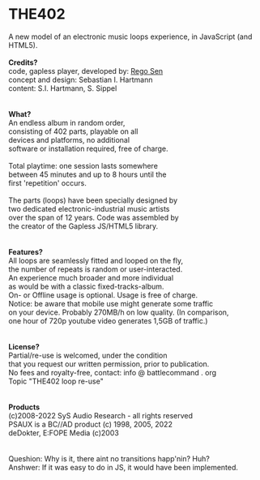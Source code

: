 # THE402<br>
A new model of an electronic music loops experience, in JavaScript (and HTML5).<br>
<br>
<b>Credits?</b><br>
code, gapless player, developed by: <a href="https://github.com/regosen">Rego Sen</a><br>
concept and design: Sebastian I. Hartmann<br>
content: S.I. Hartmann, S. Sippel<br>
<br>
<br>
<b>What?</b><br>
An endless album in random order,<br>
consisting of 402 parts, playable on all<br>
devices and platforms, no additional<br>
software or installation required, free of charge.<br>
<br>
Total playtime: one session lasts somewhere<br>
between 45 minutes and up to 8 hours until the<br>
first 'repetition' occurs.<br>
<br>
The parts (loops) have been specially designed by <br>
two dedicated electronic-industrial music artists <br>
over the span of 12 years. Code was assembled by <br>
the creator of the Gapless JS/HTML5 library. <br>
<br>
<br>
<b>Features?</b><br>
All loops are seamlessly fitted and looped on the fly,<br>
the number of repeats is random or user-interacted.<br>
An experience much broader and more individual<br>
as would be with a classic fixed-tracks-album.<br>
On- or Offline usage is optional. Usage is free of charge.<br>
Notice: be aware that mobile use might generate some traffic<br>
on your device. Probably 270MB/h on low quality. (In comparison,<br>
one hour of 720p youtube video generates 1,5GB of traffic.)<br>
<br>
<br>
<b>License?</b><br>
Partial/re-use is welcomed, under the condition<br>
that you request our written permission, prior to publication.<br>
No fees and royalty-free, contact: info @ battlecommand . org<br>
Topic "THE402 loop re-use"<br>
<br>
<br>
<b>Products</b><br>
(c)2008-2022 SyS Audio Research - all rights reserved<br>
PSAUX is a BC//AD product (c) 1998, 2005, 2022 <br>
deDokter, E:FOPE Media (c)2003 <br>
<br>
<br>
Queshion: Why is it, there aint no transitions happ'nin? Huh?<br>
Anshwer: If it was easy to do in JS, it would have been implemented.<br>
